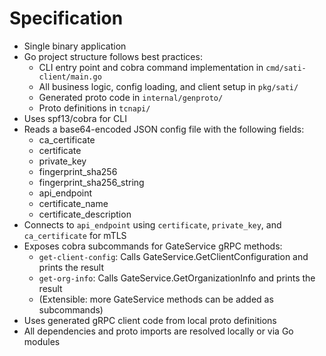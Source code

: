 # Specification

- Single binary application
- Go project structure follows best practices:
    - CLI entry point and cobra command implementation in `cmd/sati-client/main.go`
    - All business logic, config loading, and client setup in `pkg/sati/`
    - Generated proto code in `internal/genproto/`
    - Proto definitions in `tcnapi/`
- Uses spf13/cobra for CLI
- Reads a base64-encoded JSON config file with the following fields:
    - ca_certificate
    - certificate
    - private_key
    - fingerprint_sha256
    - fingerprint_sha256_string
    - api_endpoint
    - certificate_name
    - certificate_description
- Connects to `api_endpoint` using `certificate`, `private_key`, and `ca_certificate` for mTLS
- Exposes cobra subcommands for GateService gRPC methods:
    - `get-client-config`: Calls GateService.GetClientConfiguration and prints the result
    - `get-org-info`: Calls GateService.GetOrganizationInfo and prints the result
    - (Extensible: more GateService methods can be added as subcommands)
- Uses generated gRPC client code from local proto definitions
- All dependencies and proto imports are resolved locally or via Go modules


